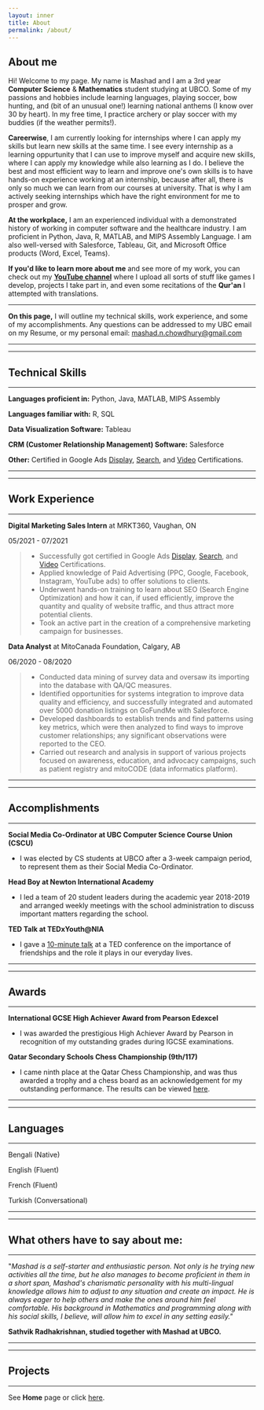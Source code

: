 ```yaml
---
layout: inner
title: About
permalink: /about/
---
```


## About me

Hi! Welcome to my page. My name is Mashad and I am a 3rd year **Computer Science** & **Mathematics** student studying at UBCO. Some of my passions and hobbies include learning languages, playing soccer, bow hunting, and (bit of an unusual one!) learning national anthems (I know over 30 by heart). In my free time, I practice archery or play soccer with my buddies (if the weather permits!). 

**Careerwise**, I am currently looking for internships where I can apply my skills but learn new skills at the same time. I see every internship as a learning oppurtunity that I can use to improve myself and acquire new skills, where I can apply my knowledge while also learning as I do. I believe the best and most efficient way to learn and improve one's own skills is to have hands-on experience working at an internship, because after all, there is only so much we can learn from our courses at university. That is why I am actively seeking internships which have the right environment for me to prosper and grow.

**At the workplace,** I am an experienced individual with a demonstrated history of working in computer software and the healthcare industry. I am proficient in Python, Java, R, MATLAB, and MIPS Assembly Language. I am also well-versed with Salesforce, Tableau, Git, and Microsoft Office products (Word, Excel, Teams).

**If you'd like to learn more about me** and see more of my work, you can check out my [**YouTube channel**](https://www.youtube.com/channel/UC_imT3eyv2QNsfHjitBHcew) where I upload all sorts of stuff like games I develop, projects I take part in, and even some recitations of the **Qur'an** I attempted with translations.

---

**On this page,** I will outline my technical skills, work experience, and some of my accomplishments. Any questions can be addressed to my UBC email on my Resume, or my personal email: mashad.n.chowdhury@gmail.com

---
---

## Technical Skills
---
**Languages proficient in:** Python, Java, MATLAB, MIPS Assembly

**Languages familiar with:** R, SQL

**Data Visualization Software:** Tableau

**CRM (Customer Relationship Management) Software:** Salesforce

**Other:** Certified in Google Ads [Display](https://skillshop.exceedlms.com/student/award/6Q3F7Lm2HewvJmfT7npmZQ9m), [Search](https://skillshop.exceedlms.com/student/award/yV2iowVvStGa62SgBrEx6Qgk), and [Video](https://skillshop.exceedlms.com/student/award/t27QUMSnjBLh8vJeqVLYt5Vj) Certifications.

---
---

## Work Experience
---
**Digital Marketing Sales Intern** at MRKT360, Vaughan, ON

05/2021 - 07/2021
> - Successfully got certified in Google Ads [Display](https://skillshop.exceedlms.com/student/award/6Q3F7Lm2HewvJmfT7npmZQ9m), [Search](https://skillshop.exceedlms.com/student/award/yV2iowVvStGa62SgBrEx6Qgk), and [Video](https://skillshop.exceedlms.com/student/award/t27QUMSnjBLh8vJeqVLYt5Vj) Certifications.
> - Applied knowledge of Paid Advertising (PPC, Google, Facebook, Instagram, YouTube ads) to offer solutions to clients.
> - Underwent hands-on training to learn about SEO (Search Engine Optimization) and how it can, if used efficiently, improve the quantity and quality of website traffic, and thus attract more potential clients.
> - Took an active part in the creation of a comprehensive marketing campaign for businesses.



**Data Analyst** at MitoCanada Foundation, Calgary, AB

06/2020 - 08/2020
> - Conducted data mining of survey data and oversaw its importing into the database with QA/QC measures.
> - Identified opportunities for systems integration to improve data quality and efficiency, and successfully
integrated and automated over 5000 donation listings on GoFundMe with Salesforce.
> - Developed dashboards to establish trends and find patterns using key metrics, which were then analyzed to
find ways to improve customer relationships; any significant observations were reported to the CEO.
> - Carried out research and analysis in support of various projects focused on awareness, education, and
advocacy campaigns, such as patient registry and mitoCODE (data informatics platform).


---
---

## Accomplishments
---
**Social Media Co-Ordinator at UBC Computer Science Course Union (CSCU)**

- I was elected by CS students at UBCO after a 3-week campaign period, to represent them as their Social Media Co-Ordinator.

**Head Boy at Newton International Academy**

- I led a team of 20 student leaders during the academic year 2018-2019 and arranged weekly meetings with the school
administration to discuss important matters regarding the school.

**TED Talk at TEDxYouth@NIA**

- I gave a [10-minute talk](https://www.youtube.com/watch?v=7co9Q-PWq38) at a TED conference on the importance of friendships and the role it plays in our everyday lives.

---
---

## Awards
---
**International GCSE High Achiever Award from Pearson Edexcel**

- I was awarded the prestigious High Achiever Award by Pearson in recognition of my outstanding grades during IGCSE examinations.

**Qatar Secondary Schools Chess Championship (9th/117)**
- I came ninth place at the Qatar Chess Championship, and was thus awarded a trophy and a chess board as an acknowledgement for my outstanding performance. The results can be viewed [here](http://chess-results.com/tnr220557.aspx?lan=18).

---
---

## Languages
---
Bengali (Native)

English (Fluent)

French (Fluent)

Turkish (Conversational)

---
---

## What others have to say about me:
---
"_Mashad is a self-starter and enthusiastic person. Not only is he trying new activities all the time, but he also manages to become proficient in them in a short span, Mashad's charismatic personality with his multi-lingual knowledge allows him to adjust to any situation and create an impact. He is always eager to help others and make the ones around him feel comfortable. His background in Mathematics and programming along with his social skills, I believe, will allow him to excel in any setting easily."_ 

**Sathvik Radhakrishnan, studied together with Mashad at UBCO.**

---
---
## Projects
---
See **Home** page or click [here](https://www.mashadchowdhury.com).

